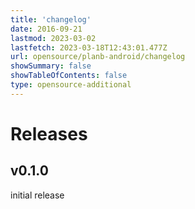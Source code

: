 ```yaml
---
title: 'changelog'
date: 2016-09-21
lastmod: 2023-03-02
lastfetch: 2023-03-18T12:43:01.477Z
url: opensource/planb-android/changelog
showSummary: false
showTableOfContents: false
type: opensource-additional
---
```

# Releases

## v0.1.0

initial release